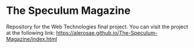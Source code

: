# The Speculum Magazine
Repository for the Web Technologies final project. You can visit the project at the following link: https://alerosae.github.io/The-Speculum-Magazine/index.html
